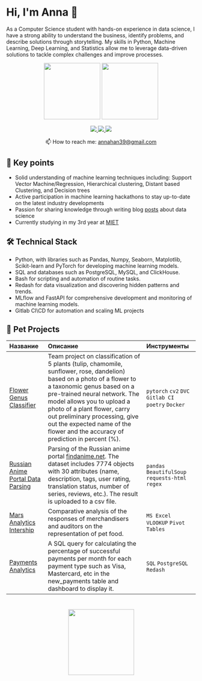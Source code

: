 # Hi, I'm Anna 👋
As a Computer Science student with hands-on experience in data science, I have a strong ability to understand the business, identify problems, and describe solutions through storytelling. My skills in Python, Machine Learning, Deep Learning, and Statistics allow me to leverage data-driven solutions to tackle complex challenges and improve processes.

<p align='center'>
   <a href="https://github-readme-stats-11j6.vercel.app/api?username=ankhanhi&show_icons=true&count_private=true"><img
           height=150
           src="https://github-readme-stats-11j6.vercel.app/api?username=ankhanhi&show_icons=true&count_private=true"/></a>
   <a href="https://github-readme-stats-11j6"><img
           height=150
           src="https://github-readme-stats-11j6.vercel.app/api/top-langs/?username=ankhanhi&layout=compact"/></a>
</p>

<p align='center'>
   <a href="https://www.linkedin.com/in/ankhanhi/">
       <img src="https://img.shields.io/badge/linkedin-%230077B5.svg?&style=for-the-badge&logo=linkedin&logoColor=white"/>
   </a>
   <a href="https://t.me/ankhanhi">
       <img src="https://img.shields.io/badge/Telegram-2CA5E0?style=for-the-badge&logo=telegram&logoColor=white"/>
   </a>
   <a href="https://wtsp.cc/79991217735">
       <img src="https://img.shields.io/badge/WhatsApp-009560?style=for-the-badge&logo=whatsapp&logoColor=white"/>
   </a>
<p align='center'>
   📫 How to reach me: <a href='mailto:annahan39@gmail.com'>annahan39@gmail.com</a>
</p>


## 🔑 Key points
*   Solid understanding of machine learning techniques including: Support Vector Machine/Regression, Hierarchical clustering, Distant based Clustering, and Decision trees
*   Active participation in machine learning hackathons to stay up-to-date on the latest industry developments
*   Passion for sharing knowledge through writing blog [posts](https://habr.com/ru/users/Kyvakh/) about data science
*   Сurrently studying in my 3rd year at [MIET](https://www.miet.ru/) 

## 🛠 Technical Stack
* Python, with libraries such as Pandas, Numpy, Seaborn, Matplotlib, Scikit-learn and PyTorch for developing machine learning models.
* SQL and databases such as PostgreSQL, MySQL, and ClickHouse.
* Bash for scripting and automation of routine tasks.
* Redash for data visualization and discovering hidden patterns and trends.
* MLflow and FastAPI for comprehensive development and monitoring of machine learning models.
* Gitlab CI\CD for automation and scaling ML projects

## 🍜 Pet Projects
| Название | Описание | Инструменты | 
| :---------------------- | :---------------------- | :---------------------- |
| [Flower Genus Classifier](https://gitlab.com/AlexeyKulikov_ololo/mlops_flowers) | Team project on classification of 5 plants (tulip, chamomile, sunflower, rose, dandelion) based on a photo of a flower to a taxonomic genus based on a pre-trained neural network. The model allows you to upload a photo of a plant flower, carry out preliminary processing, give out the expected name of the flower and the accuracy of prediction in percent (%). | `pytorch` `cv2` `DVC` `Gitlab CI` `poetry` `Docker` |
| [Russian Anime Portal Data Parsing](https://github.com/ankhanhi/russian-anime-dataset) | Parsing of the Russian anime portal [findanime.net](https://findanime.net). The dataset includes 7774 objects with 30 attributes (name, description, tags, user rating, translation status, number of series, reviews, etc.). The result is uploaded to a csv file. | `pandas` `BeautifulSoup` `requests-html` `regex` |
| [Mars Analytics Intership](https://github.com/ankhanhi/mars-analytics-intership) | Comparative analysis of the responses of merchandisers and auditors on the representation of pet food. | `MS Excel` `VLOOKUP` `Pivot Tables`|
| [Payments Analytics](https://github.com/ankhanhi/payments-analytics) | A SQL query for calculating the percentage of successful payments per month for each payment type such as Visa, Mastercard, etc in the new_payments table and dashboard to display it. | `SQL` `PostgreSQL` `Redash` |

<div align="center" style="margin: 40px 0">
   <a href="https://github.com/ankhanhi/github-profile-views-counter">
       <img width="175px" src="https://komarev.com/ghpvc/?username=ankhanhi&color=DE002D">
   </a>
</div>
